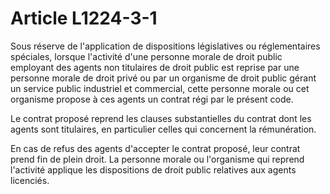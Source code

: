 # Article L1224-3-1

Sous réserve de l'application de dispositions législatives ou réglementaires spéciales, lorsque l'activité d'une personne morale de droit public employant des agents non titulaires de droit public est reprise par une personne morale de droit privé ou par un organisme de droit public gérant un service public industriel et commercial, cette personne morale ou cet organisme propose à ces agents un contrat régi par le présent code. 
  
   
Le contrat proposé reprend les clauses substantielles du contrat dont les agents sont titulaires, en particulier celles qui concernent la rémunération. 
  
   
En cas de refus des agents d'accepter le contrat proposé, leur contrat prend fin de plein droit. La personne morale ou l'organisme qui reprend l'activité applique les dispositions de droit public relatives aux agents licenciés.